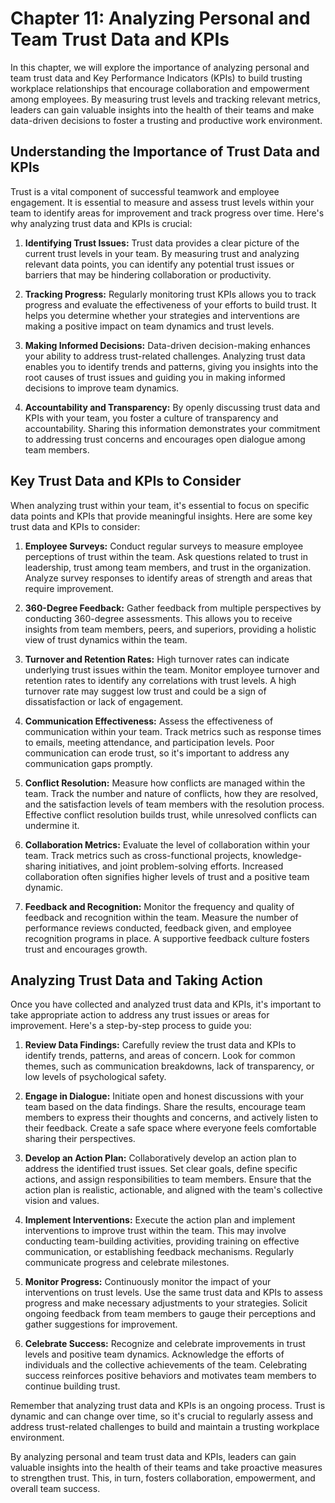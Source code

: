 Chapter 11: Analyzing Personal and Team Trust Data and KPIs
===========================================================

In this chapter, we will explore the importance of analyzing personal and team trust data and Key Performance Indicators (KPIs) to build trusting workplace relationships that encourage collaboration and empowerment among employees. By measuring trust levels and tracking relevant metrics, leaders can gain valuable insights into the health of their teams and make data-driven decisions to foster a trusting and productive work environment.

Understanding the Importance of Trust Data and KPIs
---------------------------------------------------

Trust is a vital component of successful teamwork and employee engagement. It is essential to measure and assess trust levels within your team to identify areas for improvement and track progress over time. Here's why analyzing trust data and KPIs is crucial:

1. **Identifying Trust Issues:** Trust data provides a clear picture of the current trust levels in your team. By measuring trust and analyzing relevant data points, you can identify any potential trust issues or barriers that may be hindering collaboration or productivity.

2. **Tracking Progress:** Regularly monitoring trust KPIs allows you to track progress and evaluate the effectiveness of your efforts to build trust. It helps you determine whether your strategies and interventions are making a positive impact on team dynamics and trust levels.

3. **Making Informed Decisions:** Data-driven decision-making enhances your ability to address trust-related challenges. Analyzing trust data enables you to identify trends and patterns, giving you insights into the root causes of trust issues and guiding you in making informed decisions to improve team dynamics.

4. **Accountability and Transparency:** By openly discussing trust data and KPIs with your team, you foster a culture of transparency and accountability. Sharing this information demonstrates your commitment to addressing trust concerns and encourages open dialogue among team members.

Key Trust Data and KPIs to Consider
-----------------------------------

When analyzing trust within your team, it's essential to focus on specific data points and KPIs that provide meaningful insights. Here are some key trust data and KPIs to consider:

1. **Employee Surveys:** Conduct regular surveys to measure employee perceptions of trust within the team. Ask questions related to trust in leadership, trust among team members, and trust in the organization. Analyze survey responses to identify areas of strength and areas that require improvement.

2. **360-Degree Feedback:** Gather feedback from multiple perspectives by conducting 360-degree assessments. This allows you to receive insights from team members, peers, and superiors, providing a holistic view of trust dynamics within the team.

3. **Turnover and Retention Rates:** High turnover rates can indicate underlying trust issues within the team. Monitor employee turnover and retention rates to identify any correlations with trust levels. A high turnover rate may suggest low trust and could be a sign of dissatisfaction or lack of engagement.

4. **Communication Effectiveness:** Assess the effectiveness of communication within your team. Track metrics such as response times to emails, meeting attendance, and participation levels. Poor communication can erode trust, so it's important to address any communication gaps promptly.

5. **Conflict Resolution:** Measure how conflicts are managed within the team. Track the number and nature of conflicts, how they are resolved, and the satisfaction levels of team members with the resolution process. Effective conflict resolution builds trust, while unresolved conflicts can undermine it.

6. **Collaboration Metrics:** Evaluate the level of collaboration within your team. Track metrics such as cross-functional projects, knowledge-sharing initiatives, and joint problem-solving efforts. Increased collaboration often signifies higher levels of trust and a positive team dynamic.

7. **Feedback and Recognition:** Monitor the frequency and quality of feedback and recognition within the team. Measure the number of performance reviews conducted, feedback given, and employee recognition programs in place. A supportive feedback culture fosters trust and encourages growth.

Analyzing Trust Data and Taking Action
--------------------------------------

Once you have collected and analyzed trust data and KPIs, it's important to take appropriate action to address any trust issues or areas for improvement. Here's a step-by-step process to guide you:

1. **Review Data Findings:** Carefully review the trust data and KPIs to identify trends, patterns, and areas of concern. Look for common themes, such as communication breakdowns, lack of transparency, or low levels of psychological safety.

2. **Engage in Dialogue:** Initiate open and honest discussions with your team based on the data findings. Share the results, encourage team members to express their thoughts and concerns, and actively listen to their feedback. Create a safe space where everyone feels comfortable sharing their perspectives.

3. **Develop an Action Plan:** Collaboratively develop an action plan to address the identified trust issues. Set clear goals, define specific actions, and assign responsibilities to team members. Ensure that the action plan is realistic, actionable, and aligned with the team's collective vision and values.

4. **Implement Interventions:** Execute the action plan and implement interventions to improve trust within the team. This may involve conducting team-building activities, providing training on effective communication, or establishing feedback mechanisms. Regularly communicate progress and celebrate milestones.

5. **Monitor Progress:** Continuously monitor the impact of your interventions on trust levels. Use the same trust data and KPIs to assess progress and make necessary adjustments to your strategies. Solicit ongoing feedback from team members to gauge their perceptions and gather suggestions for improvement.

6. **Celebrate Success:** Recognize and celebrate improvements in trust levels and positive team dynamics. Acknowledge the efforts of individuals and the collective achievements of the team. Celebrating success reinforces positive behaviors and motivates team members to continue building trust.

Remember that analyzing trust data and KPIs is an ongoing process. Trust is dynamic and can change over time, so it's crucial to regularly assess and address trust-related challenges to build and maintain a trusting workplace environment.

By analyzing personal and team trust data and KPIs, leaders can gain valuable insights into the health of their teams and take proactive measures to strengthen trust. This, in turn, fosters collaboration, empowerment, and overall team success.
